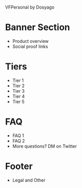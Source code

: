 
VFPersonal by Dosyago

# Banner Section

- Product overview
- Social proof links

# Tiers

- Tier 1
- Tier 2
- Tier 3
- Tier 4
- Tier 5

# FAQ

- FAQ 1
- FAQ 2
- More questions? DM on Twitter

# Footer

- Legal and Other
